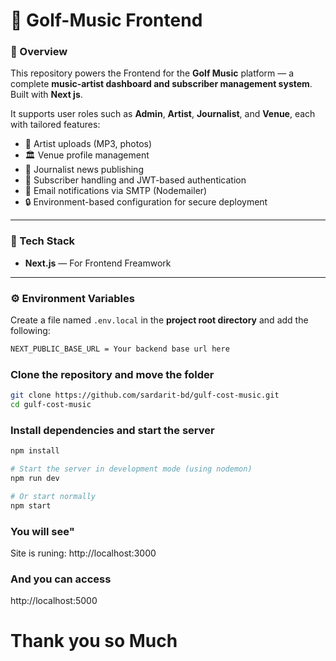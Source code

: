 # 🎵 Golf-Music Frontend

### 📖 Overview  
This repository powers the Frontend for the **Golf Music** platform — a complete **music-artist dashboard and subscriber management system**.  
Built with **Next js**.

It supports user roles such as **Admin**, **Artist**, **Journalist**, and **Venue**, each with tailored features:

- 🎤 Artist uploads (MP3, photos)
- 🏛️ Venue profile management
- 📰 Journalist news publishing
- 👥 Subscriber handling and JWT-based authentication
- 📧 Email notifications via SMTP (Nodemailer)
- 🔒 Environment-based configuration for secure deployment

---

### 🧱 Tech Stack  
- **Next.js** — For Frontend Freamwork 

---

### ⚙️ Environment Variables  
Create a file named `.env.local` in the **project root directory** and add the following:

```bash
NEXT_PUBLIC_BASE_URL = Your backend base url here

```



### Clone the repository and move the folder

```bash
git clone https://github.com/sardarit-bd/gulf-cost-music.git
cd gulf-cost-music
```




### Install dependencies and start the server

```bash
npm install

# Start the server in development mode (using nodemon)
npm run dev

# Or start normally
npm start

```






### You will see"
Site is runing: http://localhost:3000



### And you can access 
http://localhost:5000




#  Thank you so Much

